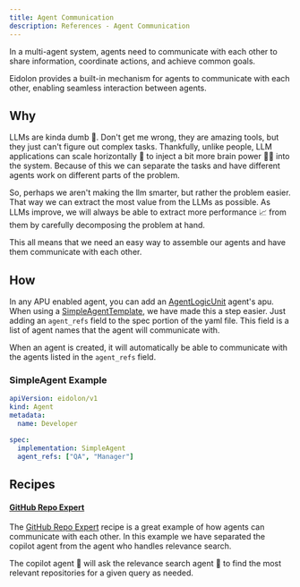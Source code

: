 ```yaml
---
title: Agent Communication
description: References - Agent Communication
---
```

In a multi-agent system, agents need to communicate with each other to share information, coordinate actions, and achieve 
common goals.

Eidolon provides a built-in mechanism for agents to communicate with each other, enabling seamless 
interaction between agents.

## Why
LLMs are kinda dumb 🧱. Don't get me wrong, they are amazing tools, but they just can't figure out complex tasks.
Thankfully, unlike people, LLM applications can scale horizontally 👬 to inject a bit more brain power 🧠💪 into the system. 
Because of this we can separate the tasks and have different agents work on different parts of the problem.

So, perhaps we aren't making the llm smarter, but rather the problem easier. That way we can extract the most value from the LLMs 
as possible. As LLMs improve, we will always be able to extract more performance 📈 from them by carefully decomposing 
the problem at hand.

This all means that we need an easy way to assemble our agents and have them communicate with each other.


## How
In any APU enabled agent, you can add an [AgentLogicUnit](/docs/references/agent_logic_unit/) agent's apu. When using a 
[SimpleAgentTemplate](/docs/references/simple_agent_template/), we have made this a step easier. Just adding an 
`agent_refs` field to the spec portion of the yaml file. This field is a list of agent names that the agent will communicate with.

When an agent is created, it will automatically be able to communicate with the agents listed in the `agent_refs` field.

### SimpleAgent Example
```yaml
apiVersion: eidolon/v1
kind: Agent
metadata:
  name: Developer

spec:
  implementation: SimpleAgent
  agent_refs: ["QA", "Manager"]
```

## Recipes

#### [GitHub Repo Expert](/docs/recipes/repo-expert)
The [GitHub Repo Expert](/docs/recipes/repo-expert) recipe is a great example of how agents can communicate with each 
other. In this example we have separated the copilot agent from the agent who handles relevance search. 

The copilot agent 👨 will ask the relevance search agent 🔎 to find the most relevant repositories for a given query as 
needed.
